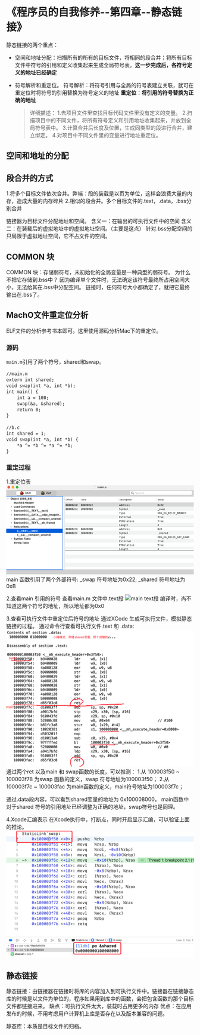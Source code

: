 # 《程序员的自我修养--第四章--静态链接》


静态链接的两个重点：
- 空间和地址分配：扫描所有的所有的目标文件，将相同的段合并；将所有目标文件中符号的引用和定义收集起来生成全局符号表。**这一步完成后，各符号定义的地址已经确定**
- 符号解析和重定位。
    符号解析：将符号引用与全局的符号表建立关联，就可在重定位时将符号的引用替换为符号定义的地址
    **重定位：将引用的符号替换为正确的地址**
    
    >详细描述：
    1.去项目文件里查找目标代码文件里没有定义的变量。
    2.扫描项目中的不同文件，将所有符号定义和引用地址收集起来，并放到全局符号表中。
    3.计算合并后长度及位置，生成同类型的段进行合并，建立绑定。
    4.对项目中不同文件里的变量进行地址重定位。

## 空间和地址的分配

## 段合并的方式
1.将多个目标文件依次合并。弊端：段的装载是以页为单位，这样会浪费大量的内存，造成大量的内存碎片
2.相似的段合并。多个目标文件的.text，.data，.bss分别合并

链接器为目标文件分配地址和空间。
含义一：在输出的可执行文件中的空间
含义二：在装载后的虚拟地址中的虚拟地址空间。（主要是这点）
针对.bss分配空间的只局限于虚拟地址空间，它不占文件的空间。

## COMMON 块
COMMON 块：存储弱符号，未初始化的全局变量是一种典型的弱符号。
为什么不把它存储到.bss中？
因为编译单个文件时，无法确定该符号最终所占用空间大小，无法给其在.bss中分配空间。
链接时，任何符号大小都确定了，就把它最终输出在.bss了。

## MachO文件重定位分析
ELF文件的分析参考书本即可。这里使用源码分析Mac下的重定位。
### 源码
`main.m`引用了两个符号，shared和swap。
```
//main.m
extern int shared;
void swap(int *a, int *b);
int main() {
    int a = 100;
    swap(&a, &shared);
    return 0;
}

//b.c
int shared = 1;
void swap(int *a, int *b) {
    *a ^= *b ^= *a ^= *b;
}
```
### 重定过程
1.重定位表
![main重定位表](media/16413469944851/main%E9%87%8D%E5%AE%9A%E4%BD%8D%E8%A1%A8.png)
main 函数引用了两个外部符号: _swap 符号地址为0x22; _shared 符号地址为 0xB

2.查看main 引用的符号
查看main.m 文件中.text段
![main text段](media/16413469944851/main%20text%E6%AE%B5.png)
编译时，尚不知道这两个符号的地址，所以地址都为0x0

3.查看可执行文件中重定位后符号的地址
通过XCode 生成可执行文件，模拟静态链接的过程。
通过命令行查看可执行文件.text 和 .data:
![可执行文件 重定位结果](media/16413469944851/%E5%8F%AF%E6%89%A7%E8%A1%8C%E6%96%87%E4%BB%B6%20%E9%87%8D%E5%AE%9A%E4%BD%8D%E7%BB%93%E6%9E%9C.png)
通过两个ret 以及main 和 swap函数的长度，可以推测：
1.从 100003f50 ~ 100003f78 为swap 函数的定义，swap 符号地址为100003f50；
2.从 100003f7c ~ 100003fac 为main函数的定义，main符号地址为100003f7c；

通过.data段内容，可以看到shared变量的地址为 0x100008000， main函数中对于shared 符号的引用地址已经调整为正确的地址，swap符号也是同理。

4.Xcode汇编表示
在Xcode执行中，打断点，同时开启显示汇编，可以验证上面的推论。
![Xcode 汇编表示](media/16413469944851/Xcode%20%E6%B1%87%E7%BC%96%E8%A1%A8%E7%A4%BA.png)


## 静态链接
静态链接：由链接器在链接时将库的内容加入到可执行文件中。链接器在链接静态库的时候是以文件为单位的，程序如果用到库中的函数，会把包含函数的那个目标文件都链接进来。
缺点：可执行文件太大，装载时占用更多的内存
优点：在应用发布的时候，不用考虑用户计算机上库是否存在以及版本兼容的问题。

静态库：本质是目标文件的归档。

